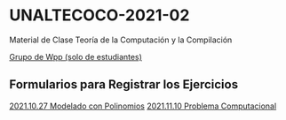 # UNALTECOCO-2021-02
Material de Clase Teoría de la Computación y la Compilación

[Grupo de Wpp (solo de estudiantes)](https://chat.whatsapp.com/FL2wfRJyzBu5P8OKeInRka)

## Formularios para Registrar los Ejercicios
[2021.10.27 Modelado con Polinomios](https://forms.gle/zbgMEPxbAgLtwk3u9)
[2021.11.10 Problema Computacional](https://forms.gle/SL3AUW5E8G7tnxKs6)

